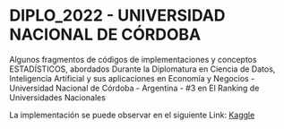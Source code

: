 # DIPLO_2022 - UNIVERSIDAD NACIONAL DE CÓRDOBA 

Algunos fragmentos de códigos de implementaciones y conceptos ESTADÍSTICOS, abordados Durante la Diplomatura en Ciencia de Datos, Inteligencia Artificial y sus aplicaciones en Economía y Negocios -  Universidad Nacional de Córdoba - Argentina - #3 en El Ranking de Universidades Nacionales 

La implementación se puede observar en el siguiente Link: [Kaggle](https://www.kaggle.com/mauriciolugo)
